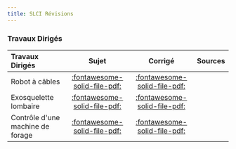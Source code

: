 ```yaml
---
title: SLCI Révisions 
---
```




### Travaux Dirigés 
 
| Travaux Dirigés | Sujet | Corrigé | Sources  | 
| :-------------- | :---: | :-----: | :------: | 
| Robot à câbles | [:fontawesome-solid-file-pdf:](http://xpessoles-cpge.fr/pdf/Cy_02_Ch_04_TD_01_RobotCables_Sujet.pdf) | [:fontawesome-solid-file-pdf:](http://xpessoles-cpge.fr/pdf/Cy_02_Ch_04_TD_01_RobotCables_Corrige.pdf) | 
| Exosquelette lombaire | [:fontawesome-solid-file-pdf:](http://xpessoles-cpge.fr/pdf/Cy_02_Ch_04_TD_02_ExosqueletteLombaire_Sujet.pdf) | [:fontawesome-solid-file-pdf:](http://xpessoles-cpge.fr/pdf/Cy_02_Ch_04_TD_02_ExosqueletteLombaire_Corrige.pdf) | 
| Contrôle d'une machine de forage | [:fontawesome-solid-file-pdf:](http://xpessoles-cpge.fr/pdf/Cy_02_Ch_04_TD_03_ControleMachineForage_Sujet.pdf) | [:fontawesome-solid-file-pdf:](http://xpessoles-cpge.fr/pdf/Cy_02_Ch_04_TD_03_ControleMachineForage_Corrige.pdf) | 



